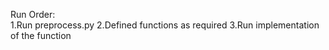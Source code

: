 Run Order:  
1.Run preprocess.py
2.Defined functions as required
3.Run implementation of the function
